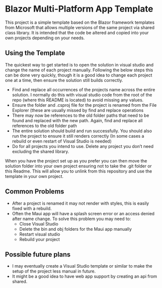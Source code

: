 # Blazor Multi-Platform App Template

This project is a simple template based on the Blazor framework templates from Microsoft that allows multiple versions of the same project via shared class library. It is intended that the code be altered and copied into your own projects depending on your needs.

## Using the Template

The quickest way to get started is to open the solution in visual studio and change the name of each project manually. Following the below steps this can be done very quickly, though it is a good idea to change each project one at a time, then ensure the solution still builds correctly.

- Find and replace all occurrences of the projects name across the entire solution. I normally do this with visual studio code from the root of the repo (where this README is located) to avoid missing any values.
- Ensure the folder and .csproj file for the project is renamed from the File Explorer (these are usually missed by find and replace operations
- There may now be references to the old folder paths that need to be found and replaced with the new path. Again, find and replace all references to the old folder path
- The entire solution should build and run successfully. You should also run the project to ensure it still renders correctly (In some cases a rebuild or even restart of Visual Studio is needed)
- Do for all projects you intend to use. Delete any project you don’t need excluding the shared library.

When you have the project set up as you prefer you can then move the solution folder into your own project ensuring not to take the .git folder or this Readme. This will allow you to unlink from this repository and use the template in your own project.

## Common Problems
 - After a project is renamed it may not render with styles, this is easily fixed with a rebuild.
 - Often the Maui app will have a splash screen error or an access denied after name change. To solve this problem you may need to: 
    - Close Visual Studio
    - Delete the bin and obj folders for the Maui app manually
    - Restart visual studio
    - Rebuild your project

## Possible future plans

-   I may eventually create a Visual Studio template or similar to make the setup of the project less manual in future. 
-   It might be a good idea to have web app support by creating an api from shared.
